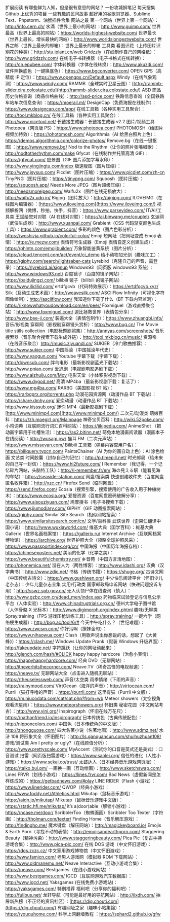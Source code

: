 扩展阅读
有哪些鲜为人知，但是很有意思的网站？
一份攻城狮笔记
每天搜集 Github 上优秀的项目
一些有趣的民间故事
超好用的谷歌浏览器、Sublime Text、Phpstorm、油猴插件合集
网站之最
第一个网站（世界上第一个网站）：<http://info.cern.ch/>
水滴（世界上最小的网站）：<http://www.guimp.com/>
世界最高（世界上最高的网站）：<https://worlds-highest-website.com/>
世界最长（世界上最长，增长最快的网站）：<http://www.worldslongestwebsite.com/>
世界之邮（世界上最长的邮箱）：世界上最长的邮箱
工具类
看图识花（上传图片识别花的种类）：<http://stu.iplant.cn/web>
Gridzzly（在线制作自己的网格纸）：<http://www.gridzzly.com/>
在线电子书转换器（电子书格式在线转换）：<http://cn.epubee.com/>
字体转换器（字体在线转换）：<http://www.akuziti.com/>
证件照换底色（一键换底色）：<https://www.bgconverter.com/>
OPEN GPS（高精度 IP 定位）：<https://www.opengps.cn/Default.aspx>
Windy（在线气象观测）：<https://www.windy.com/>
RAMMB（全球实时卫星云图）：[http://rammb-slider.cira.colostate.edu](http://rammb-slider.cira.colostate.edu/)
ASD 商品历史价格查询（商品价格曲线）：<http://asd-price.com/>
铁路信息查询（全国铁路车站车次信息查询）：<https://moerail.ml/>
DesignCap（免费海报在线制作）：<https://www.designcap.com/app/>
在线工具箱（各种实用工具聚合）：<http://tool.mkblog.cn/>
在线工具箱（各种实用工具聚合）：<http://www.nicetool.net/>
长链接生成器：长链接生成器 v2.2
图片/视频工具
Photopea（网页版 PS）：<https://www.photopea.com/>
PHOTOMOSH（给图片视频加特效）：<https://photomosh.com/>
Algorithmia（AI 给黑白照片上色）：<https://demos.algorithmia.com/colorize-photos/>
Remove.bg（在线一键抠图）：<https://www.remove.bg/>
Nod to the Rhythm（让你的照片张嘴唱歌）：<http://nodtotherhythm.com/make>
Gfycat（在线制作并托管高清 GIF）：<https://gfycat.com/>
应景图（GIF 图片添加字幕水印）：<http://www.yingjingtu.com/index>
极速瘦图（图片压缩）：<http://www.jsysuo.com/>
Picdiet（图片压缩）：<https://www.picdiet.com/zh-cn>
TinyPNG（图片压缩）：<https://tinypng.com/>
Squoosh（图片压缩）：<https://squoosh.app/>
Needs More JPEG（图片超级压缩）：<http://needsmorejpeg.com/>
Waifu2x（图片在线无损放大）：<http://waifu2x.udp.jp/>
Bigjpg（图片放大）：<http://bigjpg.com/>
ILOVEIMG（在线图片编辑器）：[https://www.iloveimg.com](https://www.iloveimg.com/)
视频解析网（微博，秒拍，快手，抖音）：<https://www.parsevideo.com/>
IT/AI/工具类
王斌给您对对联（AI 在线对对联）：<https://ai.binwang.me/couplet/>
玄派网 （武侠生成器）：<http://www.xuanpai.com/>
Grabient（CSS 代码渐变颜色生成工具）：<https://www.grabient.com/>
多彩的颜色（图片色彩分析）：<https://woshizja.github.io/colorful-color/>
Emoji 短网址（把网址变成 Emoji 表情）：<https://e.mezw.com/>
表情符号生成器（Emoji 表情自定义创建生成）：<https://phlntn.com/emojibuilder/>
万象智能鉴黄系统（图片分析）：<https://cloud.tencent.com/act/event/ci_demo>
给小动物加光剑（趣味加工）：<https://giphy.com/search/lightsaber-cats>
Lyrebird（克隆自己的声音，需登录）：<https://lyrebird.ai/signup>
Windows93（网页版 windows93 系统）：<http://www.windows93.net/>
百度镜子（百度的镜子网站）：<https://baidujingzi.com/>
bilibili 镜子（bilibili 的镜子网站）<http://www.ilidilid.com/>
ertdfgcvb（代码特效展示）：<https://ertdfgcvb.xyz/>
Silk（互动生成艺术画）：<http://weavesilk.com/>
ASCIIFlow Infinity（可视化字符图像绘制）：<http://asciiflow.com/>
我知道你下载了什么（BT 下载内容监测）：<https://iknowwhatyoudownload.com/en/peer/>
Foxmiguel（游戏直播聚合站）：<http://www.foxmiguel.com/>
逗比拯救世界（表情包分享）：<http://www.bee-ji.com/>
装逼大全（表情包制作）：<https://www.zhuangbi.info/>
音乐/影视类
穿帮网（影视剧穿帮镜头赏析）：<http://www.bug.cn/>
The Movie title stills collection（电影标题剧照集）：<http://annyas.com/screenshots/>
音乐搜索器（音乐聚合搜索下载生成外链）：<http://tool.mkblog.cn/music/>
资源帝（在线音乐聚合）<http://music.ziyuandi.cn/>
SUKIER（冷门歌曲推荐）：<http://www.sukier.com/>
中国摇滚（中国摇滚年代史）：<http://www.yaogun.com/>
Youtube 字幕下载（字幕下载）：<http://downsub.com/>
胖鸟电影（最新影视剧蓝光下载站）：<http://www.pniao.com/>
爱追剧（电视剧电影追剧下载）：<http://www.aizhuiju.com/Mov>
电影天堂（小体积影视剧下载）：<https://www.dygod.net/>
高清 MP4ba（最新影视剧下载：复活了）：<http://www.mp4ba.com/>
RARBG（美国影视 BT 站）：<https://rarbgprx.org/torrents.php>
动漫花园资源网（动漫作品 BT 下载站）：<https://share.dmhy.org/>
爱恋动漫（动漫作品 BT 下载站）：<http://www.kisssub.org/>
迷你 MP4（最新影视剧下载）：[http://www.minimp4.com](http://www.minimp4.com/)
二次元/动漫类
萌娘百科：<https://zh.moegirl.org/Mainpage>
神奇宝贝百科：<http://wiki.52poke.com/>
小鸡词典（互联网流行词汇百科网站）：<https://jikipedia.com/>
AnimeShot （把动画字幕用于吐槽生活）：<https://as2.bitinn.net/>
萌兔本地漫画阅读器（漫画本子在线阅读）：<http://wusagi.pw/>
猫耳 FM（二次元声站）：<https://www.missevan.com/>
Bilibili 工具箱（弹幕内容查用户名）：<https://biliquery.typcn.com/>
PaintsChainer（AI 为你的画自动上色）：AI 涂色绘画
文艺类
时间胶囊（封存自己的记忆）：<http://p.timepill.net/>
时光邮局（给未来的自己写一封信）：<https://www.hi2future.com/>
I Remember（我记得，一个记忆碎片网站，头脑特工队）：<http://i-remember.fr/en/>
海の見える駅（能看见海的车站）：<https://seaside-station.com/>
网盘/搜索类
快速创建收件夹（百度网盘匿名收件箱）：<http://xzc.cn/>
Firefox Send（临时网盘）：<https://send.firefox.com/>
Ecosia（搜索引擎，搜索使用的广告收入用于种植树木）：<https://www.ecosia.org/>
爱搜资源（百度网盘密码破解分享）：<https://www.aisouziyuan.com/>
鸠摩搜书（电子书搜索下载）：<https://www.jiumodiary.com/>
GIPHY（GIF 动图搜索网站）：<https://giphy.com/>
Similar Site Search（相似网站搜索）：<https://www.similarsitesearch.com/cn/>
文学/百科类
武侠世界（歪果仁翻译中国小说）：<https://www.wuxiaworld.com/>
维基大典（国学百科）：維基大典
Gallerix（世界名画档案馆）：<https://gallerix.ru/>
Internet Archive（互联网档案博物馆）：<https://archive.org/>
世界护照大全（领略全球护照风采）：<https://www.passportindex.org/cn/>
中国海报（中国历年海报存档）：<https://chineseposters.net/>
美丽的化学（化学之美）：<https://www.beautifulchemistry.net/>
乡音苑（中国方言活地图）：<http://phonemica.net/>
湿在人为（两性博客）：<http://www.idashi.org/>
汉典（汉字典书）：<http://www.zdic.net/>
书格（传统书籍）：<https://shuge.org/>
古诗文网（中国传统古诗文）：<https://www.gushiwen.org/>
中少快乐阅读平台（怀旧少儿老杂志）：少年儿童杂志全集
实用/行政类
国家邮政局申诉网站（快递问题投诉专用）：<http://sswz.spb.gov.cn/>
无人认领尸体在线查询（慎入）：<http://www.gzbz.com.cn/dead_men/index.asp>
药物临床试验登记与信息公示平台（人体实验）：<http://www.chinadrugtrials.org.cn/>
德州大学电子图书馆（人体骨骼 X 光标本）：<http://www.digimorph.org/index.phtml>
趣味/无聊类
Spray.training（FPS 游戏压枪训练工具）：<http://spray.training/>
一键六学（网络梗生成器）：<http://bog.ac/tool/6/#>
今天中午吃什么？（世纪难题）：<https://www.zwcsm.com/>
你好污啊（撩妹金句）：<https://www.nihaowua.com/>
Clash（用歌声说出你想说的话，想起了《大黄蜂》）：<https://clash.me/>
Windows Update Prank（假装 Windows 升级界面）：<http://fakeupdate.net/>
字符跳跃（让你的网址动起来）：<http://glench.com/hash/#CLICK>
happy happy hardcore（治愈小表情）：<https://happyhappyhardcore.com/>
经典 DVD（无聊网站）：<http://itneverhitsthecorner.com/>
Neave.TV（稀奇古怪的电视频道）：<https://neave.tv/>
无聊网站大全（点击进入随机无聊站）：<https://theuselessweb.com/>
声音/太空类
雨季情绪（下雨的声音）：<https://rainymood.com/>
VirtOcean（海洋的声音）：<http://virtocean.com/>
Purrli（猫打呼噜的声音）：<https://purrli.com/>
这里有猫（Purrli 中文版）：<https://m.niucodata.com/cat/cat.php?from=wb>
Meteor showers（太空视角观看流星雨）：<https://www.meteorshowers.org/>
怀旧类
秘密花园（中文网站考古）：<http://www.yini.org/>
Inspirograph（怀旧在线万花尺）：<https://nathanfriend.io/inspirograph/>
日本传统色（古典传统配色）：<http://nipponcolors.com/>
中国色（日本传统色的中文版）：<http://zhongguose.com/>
四大名著小说（名著地图）：<http://www.sdmz.net/>
水浒 108 将形象大全（怀旧图片）：<http://ls.ganquancun.com/shuihuzhuan108/>
游戏/测试类
Am I pretty or ugly?（在线颜值分析）：<https://www.prettyscale.com/>
MyAccent（测试你的口音是英式还是美式）：口音测试
扫雷（网页版扫雷游戏）：<https://www.saolei.org/>
信任的进化（人性小游戏）：<https://www.sekai.co/trust/>
太鼓达人（日本经典音乐游戏网页版）：<https://taiko.bui.pm/>
一画换一画（互动绘画）：<http://www.sketchswap.com/>
Lines FRVR（划线小游戏）：<https://lines.frvr.com/>
Bad News（虚假新闻是怎样炼成的）：<https://getbadnews.com/#play>
LINE RIDER（Flash 小游戏）：<https://www.linerider.com/>
QWOP（经典小游戏）：<http://www.foddy.net/Athletics.html>
Mikutap（鼠标音乐游戏）：<https://aidn.jp/mikutap/>
Mikutap（鼠标音乐游戏中文版）：<https://static.hfi.me/mikutap/>
it’s a(door)able（解锁小游戏）：<https://ncase.me/door/>
ScribblerToo（蜘蛛画画）Scribbler Too
Texter（字符画）：<http://tholman.com/texter/>
Finding Home（音乐解压游戏）：<http://findingho.me/>
魔术键盘（解压网站）：<http://magickeyboard.io/>
Emojis & Earth Porn（寻找不动的表情）：<http://emojisandearthporn.com/>
Staggering Beauty（精神污染）：<http://www.staggeringbeauty.com/>
Pica Pic（复古手持游戏合集）：<http://www.pica-pic.com/>
在线 DOS 游戏（中文怀旧游戏）：<https://dos.zczc.cz/>
中文家用游戏博物馆（中文怀旧游戏）：<http://www.famicn.com/>
老男人游戏网（模拟器 ROM 下载网站）：<http://www.oldmanemu.net/>
Neave Interactive（互动小游戏合集）：<https://neave.com/>
Bestgames（在线小游戏网站）：<http://www.bestgames.com/>
IGCD（互联网游戏汽车数据库）：<http://www.igcd.net/>
Yaksgames (在线免费小游戏站)：<https://yaksgames.com/>
特别推荐
福利吧（分享你的福利吧）：<http://fulibus.net/>
龙轩导航（可能是最好用的导航网站）：<http://ilxdh.com/>
抽屉新热榜（不正经的资讯社区）：[https://dig.chouti.com](https://dig.chouti.com/)
有趣网址之家（趣味小站集锦）：<https://youquhome.com/>
科学上网翻墙教程 ：<https://sphard2.github.io/gfw>